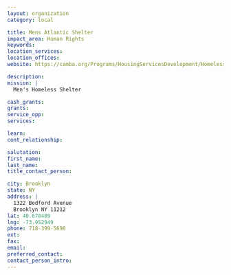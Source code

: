 ```yaml
---
layout: organization
category: local

title: Mens Atlantic Shelter
impact_area: Human Rights
keywords: 
location_services: 
location_offices: 
website: https://camba.org/Programs/HousingServicesDevelopment/HomelessSheltersandTransitionalHousing/AtlanticHouseMensShelter/tabid/186/menuheader/4/submenuheader/18/Default.aspx

description: 
mission: |
  Men's Homeless Shelter

cash_grants: 
grants: 
service_opp: 
services: 

learn: 
cont_relationship: 

salutation: 
first_name: 
last_name: 
title_contact_person: 

city: Brooklyn
state: NY
address: |
  1322 Bedford Avenue    
  Brooklyn NY 11212
lat: 40.678489
lng: -73.952949
phone: 718-399-5690
ext: 
fax: 
email: 
preferred_contact: 
contact_person_intro: 
---
```

